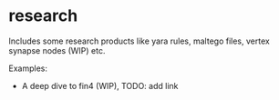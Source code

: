 # research
Includes some research products like yara rules, maltego files, vertex synapse nodes (WIP) etc.

Examples:
- A deep dive to fin4 (WIP), TODO: add link